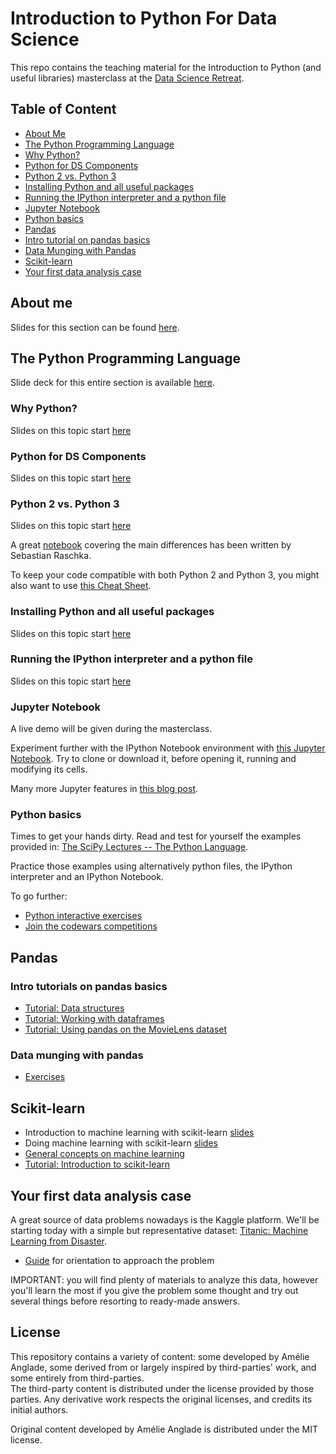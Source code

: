 # Introduction to Python For Data Science
This repo contains the teaching material for the Introduction to Python (and useful libraries) masterclass at the [Data Science Retreat](http://datascienceretreat.com/).

## Table of Content

* [About Me](#about-me)
* [The Python Programming Language](#the-python-programming-language)
 * [Why Python?](#why-python)
 * [Python for DS Components](#python-for-ds-components)
 * [Python 2 vs. Python 3](#python-2-vs-python-3)
 * [Installing Python and all useful packages](#installing-python-and-all-useful-packages)
 * [Running the IPython interpreter and a python file](#running-the-ipython-interpreter-and-a-python-file)
 * [Jupyter Notebook](#jupyter-notebook)
 * [Python basics](#python-basics)
* [Pandas](#pandas)
 * [Intro tutorial on pandas basics](#intro-tutorials-on-pandas-basics)
 * [Data Munging with Pandas](#data-munging-with-pandas)
* [Scikit-learn](#scikit-learn)
* [Your first data analysis case](#your-first-data-analysis-case)

## About me
Slides for this section can be found [here](https://slides.com/utstikkar/introtopython-aboutme).

## The Python Programming Language
Slide deck for this entire section is available [here](https://slides.com/utstikkar/introtopython-pythonproglanguage).

### Why Python?
Slides on this topic start [here](http://slides.com/utstikkar/introtopython-pythonproglanguage#/1)

### Python for DS Components
Slides on this topic start [here](http://slides.com/utstikkar/introtopython-pythonproglanguage#/5)

### Python 2 vs. Python 3
Slides on this topic start [here](http://slides.com/utstikkar/introtopython-pythonproglanguage#/6)

A great [notebook](http://nbviewer.ipython.org/github/rasbt/python_reference/blob/master/tutorials/key_differences_between_python_2_and_3.ipynb) covering the main differences has been written by Sebastian Raschka.

To keep your code compatible with both Python 2 and Python 3, you might also want to use [this Cheat Sheet](http://python-future.org/compatible_idioms.html#cheat-sheet-writing-python-2-3-compatible-code).

### Installing Python and all useful packages
Slides on this topic start [here](http://slides.com/utstikkar/introtopython-pythonproglanguage#/10)

### Running the IPython interpreter and a python file
Slides on this topic start [here](http://slides.com/utstikkar/introtopython-pythonproglanguage#/12)

### Jupyter Notebook
A live demo will be given during the masterclass.

Experiment further with the IPython Notebook environment with [this Jupyter Notebook](http://nbviewer.ipython.org/github/ipython/ipython/blob/2.x/examples/Notebook/Running%20Code.ipynb).
Try to clone or download it, before opening it, running and modifying its cells.

Many more Jupyter features in [this blog post](http://arogozhnikov.github.io/2016/09/10/jupyter-features.html).

### Python basics
Times to get your hands dirty. Read and test for yourself the examples provided in: [The SciPy Lectures -- The Python Language](http://scipy-lectures.github.io/intro/language/python_language.html).

Practice those examples using alternatively python files, the IPython interpreter and an IPython Notebook.

To go further:
* [Python interactive exercises](http://codingbat.com/python)
* [Join the codewars competitions](http://www.codewars.com/?language=python)

## Pandas 

### Intro tutorials on pandas basics

 * [Tutorial: Data structures](https://github.com/luciasantamaria/pandas-tutorial/blob/master/intro-to-pandas-1-Data-Structures.ipynb)
 * [Tutorial: Working with dataframes](https://github.com/luciasantamaria/pandas-tutorial/blob/master/intro-to-pandas-2-Working-With-DataFrames.ipynb)
 * [Tutorial: Using pandas on the MovieLens dataset](https://github.com/luciasantamaria/pandas-tutorial/blob/master/intro-to-pandas-3-Pandas-On-MovieLens.ipynb)

### Data munging with pandas

 * [Exercises](https://github.com/luciasantamaria/pandas-tutorial/blob/master/data-munging-with-pandas.ipynb)

## Scikit-learn

 * Introduction to machine learning with scikit-learn [slides](http://slides.com/luciasantamaria/intro-machine-learning-scikit-learn#/)
 * Doing machine learning with scikit-learn [slides](https://github.com/luciasantamaria/pandas-tutorial/blob/master/scikit-learn.pdf)
 * [General concepts on machine learning](http://www.astroml.org/sklearn_tutorial/general_concepts.html)
 * [Tutorial: Introduction to scikit-learn](https://github.com/luciasantamaria/pandas-tutorial/blob/master/intro-to-scikit-learn-1-Basics.ipynb)

## Your first data analysis case

A great source of data problems nowadays is the Kaggle platform. We'll be starting today with a simple but representative dataset: [Titanic: Machine Learning from Disaster](https://www.kaggle.com/c/titanic).

 * [Guide](https://github.com/luciasantamaria/pandas-tutorial/blob/master/titanic-machine-learning.ipynb) for orientation to approach the problem

IMPORTANT: you will find plenty of materials to analyze this data, however you'll learn the most if you give the problem some thought and try out several things before resorting to ready-made answers. 

## License

This repository contains a variety of content: some developed by Amélie Anglade, some derived from or largely inspired by third-parties' work, and some entirely from third-parties.  
The third-party content is distributed under the license provided by those parties. Any derivative work respects the original licenses, and credits its initial authors. 

Original content developed by Amélie Anglade is distributed under the MIT license.

